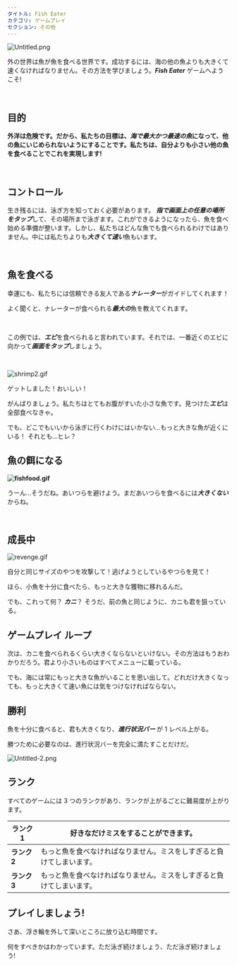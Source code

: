 ```yaml
---
タイトル: Fish Eater
カテゴリ: ゲームプレイ
セクション: その他
---
```

![Untitled.png](https://help.Studycat.com/hc/article_attachments/34916165069849)

外の世界は魚が魚を食べる世界です。成功するには、海の他の魚よりも大きくて速くなければなりません。その方法を学びましょう。***Fish Eater*** ゲームへようこそ!

 

## **目的**

**外洋は危険です。だから、私たちの目標は、***海で最大かつ最速の魚***になって、他の魚にいじめられないようにすることです。私たちは、自分よりも小さい他の魚を食べることでこれを実現します!**

 

## **コントロール**

生き残るには、泳ぎ方を知っておく必要があります。 ***指で画面上の任意の場所をタップ***して、その場所まで泳ぎます。これができるようになったら、魚を食べ始める準備が整います。しかし、私たちはどんな魚でも食べられるわけではありません。中には私たちよりも***大きくて速い***魚もいます。

 

## **魚を食べる**

幸運にも、私たちには信頼できる友人である***ナレーター***がガイドしてくれます！

よく聞くと、ナレーターが食べられる***最大の***魚を教えてくれます。

 

この例では、***エビ***を食べられると言われています。それでは、一番近くのエビに向かって***画面をタップ***しましょう。

 

![shrimp2.gif](https://help.Studycat.com/hc/article_attachments/34916149686297)

ゲットしました！おいしい！

がんばりましょう。私たちはとてもお腹がすいた小さな魚です。見つけた***エビ***は全部食べなきゃ。

でも、どこでもいいから泳ぎに行くわけにはいかない…もっと大きな魚が近くにいる！ それとも…ヒレ？

## 

## **魚の餌になる**

**![fishfood.gif](https://help.Studycat.com/hc/article_attachments/34918253174937)**

うーん…そうだね。あいつらを避けよう。まだあいつらを食べるには***大きくない***からね。

 

## **成長中**

![revenge.gif](https://help.Studycat.com/hc/article_attachments/34918253176345)

自分と同じサイズのやつを攻撃して！逃げようとしているやつらを見て！

ほら、小魚を十分に食べたら、もっと大きな獲物に移れるんだ。

でも、これって何？ ***カニ***？ そうだ、前の魚と同じように、カニも君を狙っている。



## **ゲームプレイ ループ**

次は、カニを食べられるくらい大きくならないといけない。その方法はもうおわかりだろう。君より小さいものはすべてメニューに載っている。

でも、海には常にもっと大きな魚がいることを思い出して。どれだけ大きくなっても、もっと大きくて速い魚には気をつけなければならない。




## **勝利**

魚を十分に食べると、君も大きくなり、***進行状況バー*** が 1 レベル上がる。

勝つために必要なのは、進行状況バーを完全に満たすことだけだ。

![Untitled-2.png](https://help.Studycat.com/hc/article_attachments/34918234335641)

## **ランク**

すべてのゲームには 3 つのランクがあり、ランクが上がるごとに難易度が上がります。

| **ランク 1** | 好きなだけミスをすることができます。 |
| --- | --- |
| **ランク 2** | もっと魚を食べなければなりません。ミスをしすぎると負けてしまいます。 |
| **ランク 3** | もっと魚を食べなければなりません。ミスをしすぎると負けてしまいます。 |

## 

## **プレイしましょう!**

さあ、浮き輪を外して深いところに放り込む時間です。

何をすべきかはわかっています。ただ泳ぎ続けましょう、ただ泳ぎ続けましょう!